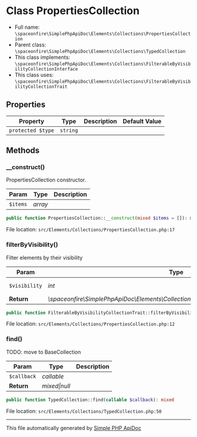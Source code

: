 # Class PropertiesCollection

- Full name: `\spaceonfire\SimplePhpApiDoc\Elements\Collections\PropertiesCollection`
- Parent class: `\spaceonfire\SimplePhpApiDoc\Elements\Collections\TypedCollection`
- This class implements: `\spaceonfire\SimplePhpApiDoc\Elements\Collections\FilterableByVisibilityCollectionInterface`
- This class uses: `\spaceonfire\SimplePhpApiDoc\Elements\Collections\FilterableByVisibilityCollectionTrait`

## Properties

|Property|Type|Description|Default Value|
|---|---|---|---|
|`protected $type`|<code>string</code>|||

## Methods

### __construct()

PropertiesCollection constructor.

|Param|Type|Description|
|---|---|---|
|`$items`|*array*||

```php
public function PropertiesCollection::__construct(mixed $items = []): mixed
```

File location: `src/Elements/Collections/PropertiesCollection.php:17`

### filterByVisibility()

Filter elements by their visibility

|Param|Type|Description|
|---|---|---|
|`$visibility`|*int*|Visibility bitmask|
|**Return**|*\spaceonfire\SimplePhpApiDoc\Elements\Collections\FilterableByVisibilityCollectionInterface*||

```php
public function FilterableByVisibilityCollectionTrait::filterByVisibility(int $visibility): \spaceonfire\SimplePhpApiDoc\Elements\Collections\spaceonfire\SimplePhpApiDoc\Elements\Collections\FilterableByVisibilityCollectionInterface
```

File location: `src/Elements/Collections/PropertiesCollection.php:12`

### find()

TODO: move to BaseCollection

|Param|Type|Description|
|---|---|---|
|`$callback`|*callable*||
|**Return**|*mixed&#124;null*||

```php
public function TypedCollection::find(callable $callback): mixed
```

File location: `src/Elements/Collections/TypedCollection.php:50`

---

This file automatically generated by [Simple PHP ApiDoc](https://github.com/spaceonfire/simple-php-apidoc)